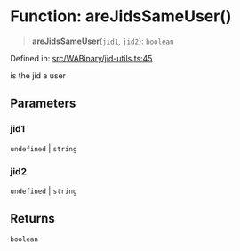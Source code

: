 # Function: areJidsSameUser()

> **areJidsSameUser**(`jid1`, `jid2`): `boolean`

Defined in: [src/WABinary/jid-utils.ts:45](https://github.com/Fokusdotid/bail/blob/dad8cbc7bd41e0c17126095b0fc017b92c3d85cf/src/WABinary/jid-utils.ts#L45)

is the jid a user

## Parameters

### jid1

`undefined` | `string`

### jid2

`undefined` | `string`

## Returns

`boolean`
